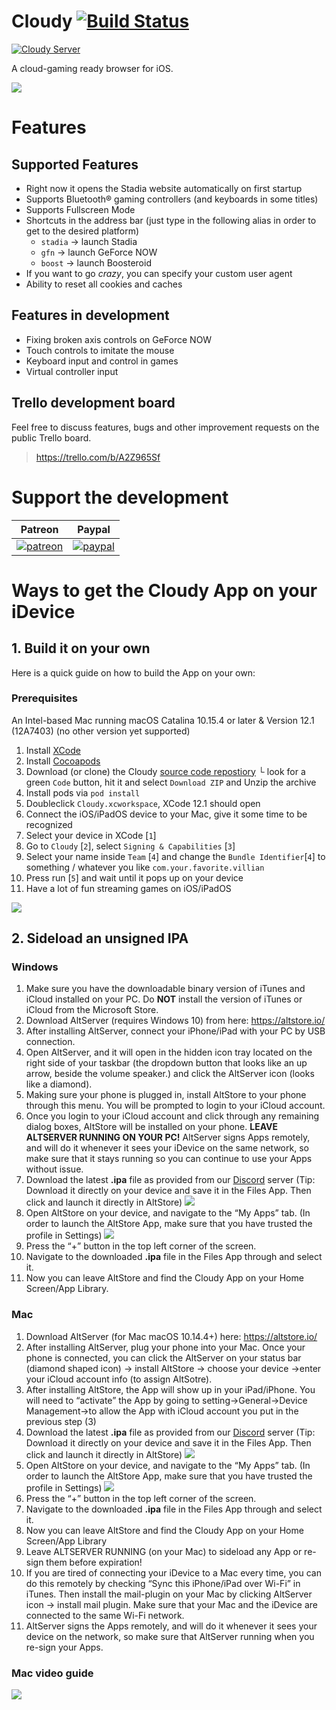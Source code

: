 # Cloudy [![Build Status](https://app.bitrise.io/app/49fce2359d6d6a84/status.svg?token=TBrG_oLSXY9A8UfySh1Y9w&branch=develop)](https://app.bitrise.io/app/49fce2359d6d6a84)

[![Cloudy Server](https://img.shields.io/discord/591914197219016707.svg?label=Discord&logo=Discord&colorB=7289da&style=for-the-badge)](https://discord.gg/9sgTxFx)

A cloud-gaming ready browser for iOS.

![](Media/cloudy.gif)

# Features

## Supported Features

- Right now it opens the Stadia website automatically on first startup
- Supports Bluetooth® gaming controllers (and keyboards in some titles)
- Supports Fullscreen Mode
- Shortcuts in the address bar (just type in the following alias in order to get to the desired platform)
  - `stadia` -> launch Stadia
  - `gfn` -> launch GeForce NOW
  - `boost` -> launch Boosteroid
- If you want to go _crazy_, you can specify your custom user agent
- Ability to reset all cookies and caches

## Features in development

- Fixing broken axis controls on GeForce NOW
- Touch controls to imitate the mouse
- Keyboard input and control in games
- Virtual controller input

## Trello development board

Feel free to discuss features, bugs and other improvement requests on the public Trello board.
> https://trello.com/b/A2Z965Sf

# Support the development

 Patreon             |  Paypal
:-------------------------:|:-------------------------:
[![patreon](Media/becomePatreon.png)](https://www.patreon.com/cloudyApp)  |  [![paypal](https://www.paypalobjects.com/en_US/i/btn/btn_donate_LG.gif)](https://paypal.me/pools/c/8tKK9M8XUi)

# Ways to get the Cloudy App on your iDevice

## 1. Build it on your own

Here is a quick guide on how to build the App on your own:

### Prerequisites
An Intel-based Mac running macOS Catalina 10.15.4 or later & Version 12.1 (12A7403) (no other version yet supported)

1. Install [XCode](https://apps.apple.com/de/app/xcode/id497799835?mt=12)
2. Install [Cocoapods](https://cocoapods.org/)
3. Download (or clone) the Cloudy [source code repostiory](https://github.com/mlostekk/Cloudy)
└ look for a green `Code` button, hit it and select `Download ZIP` and Unzip the archive
4. Install pods via `pod install`
5. Doubleclick `Cloudy.xcworkspace`, XCode 12.1 should open
6. Connect the iOS/iPadOS device to your Mac, give it some time to be recognized
7. Select your device in XCode [`1`]
8. Go to `Cloudy` [`2`], select `Signing & Capabilities` [`3`]
9. Select your name inside `Team` [`4`] and change the `Bundle Identifier`[`4`] to something / whatever you like `com.your.favorite.villian`
10. Press run [`5`] and wait until it pops up on your device
11. Have a lot of fun streaming games on iOS/iPadOS

![](Media/xcode.png)

## 2. Sideload an unsigned IPA

### Windows

1. Make sure you have the downloadable binary version of iTunes and iCloud installed on your PC. Do __NOT__ install the version of iTunes or iCloud from the Microsoft Store.
2. Download AltServer (requires Windows 10) from here: https://altstore.io/
3. After installing AltServer, connect your iPhone/iPad with your PC by USB connection. 
4. Open AltServer, and it will open in the hidden icon tray located on the right side of your taskbar (the dropdown button that looks like an up arrow, beside the volume speaker.) and click the AltServer icon (looks like a diamond).
5. Making sure your phone is plugged in, install AltStore to your phone through this menu. You will be prompted to login to your iCloud account.
6. Once you login to your iCloud account and click through any remaining dialog boxes, AltStore will be installed on your phone.
**LEAVE ALTSERVER RUNNING ON YOUR PC!**
AltServer signs Apps remotely, and will do it whenever it sees your iDevice on the same network, so make sure that it stays running so you can continue to use your Apps without issue.
7. Download the latest **.ipa** file as provided from our [Discord](https://discord.gg/9sgTxFx) server
(Tip: Download it directly on your device and save it in the Files App. Then click and launch it directly in AltStore)
![](Media/filesapp.png)
8. Open AltStore on your device, and navigate to the “My Apps” tab.
(In order to launch the AltStore App, make sure that you have trusted the profile in Settings)
![](Media/altstore.png)
9. Press the “+” button in the top left corner of the screen.
10. Navigate to the downloaded **.ipa** file in the Files App through and select it.
11. Now you can leave AltStore and find the Cloudy App on your Home Screen/App Library.

### Mac

1. Download AltServer (for Mac macOS 10.14.4+) here: https://altstore.io/
2. After installing AltServer, plug your phone into your Mac. Once your phone is connected, you can click the AltServer on your status bar (diamond shaped icon) -> install AltStore -> choose your device ->enter your iCloud account info (to assign AltSotre). 
3. After installing AltStore, the App will show up in your iPad/iPhone. You will need to “activate” the App by going to setting->General->Device Management->to allow the App with iCloud account you put in the previous step (3)
4. Download the latest **.ipa** file as provided from our [Discord](https://discord.gg/9sgTxFx) server
(Tip: Download it directly on your device and save it in the Files App. Then click and launch it directly in AltStore)
![](Media/filesapp.png)
5. Open AltStore on your device, and navigate to the “My Apps” tab.
(In order to launch the AltStore App, make sure that you have trusted the profile in Settings)
![](Media/altstore.png)
6. Press the “+” button in the top left corner of the screen.
7. Navigate to the downloaded **.ipa** file in the Files App through and select it.
8. Now you can leave AltStore and find the Cloudy App on your Home Screen/App Library
9. Leave ALTSERVER RUNNING (on your Mac) to sideload any App or re-sign them before expiration!
10. If you are tired of connecting your iDevice to a Mac every time, you can do this remotely by checking “Sync this iPhone/iPad over Wi-Fi” in iTunes. Then install the mail-plugin on your Mac by clicking AltServer icon -> install mail plugin. Make sure that your Mac and the iDevice are connected to the same Wi-Fi network.
11. AltServer signs the Apps remotely, and will do it whenever it sees your device on the network, so make sure that AltServer running when you re-sign your Apps.

### Mac video guide

[![](https://img.youtube.com/vi/IcerGfOW0iE/0.jpg)](https://www.youtube.com/watch?v=IcerGfOW0iE)
